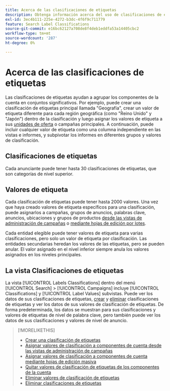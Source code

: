 ```yaml
---
title: Acerca de las clasificaciones de etiquetas
description: Obtenga información acerca del uso de clasificaciones de etiquetas para agrupar los componentes de la cuenta.
exl-id: 3ec4b111-225e-4272-b3dc-4f6f9c711779
feature: Search Label Classifications
source-git-commit: e16bc62127a708de8f4deb1eddfa53a14405cbc2
workflow-type: tm+mt
source-wordcount: '287'
ht-degree: 0%

---
```


# Acerca de las clasificaciones de etiquetas

Las clasificaciones de etiquetas ayudan a agrupar los componentes de la cuenta en conjuntos significativos. Por ejemplo, puede crear una clasificación de etiquetas principal llamada &quot;Geografía&quot;, crear un valor de etiqueta diferente para cada región geográfica (como &quot;Reino Unido&quot; y &quot;Japón&quot;) dentro de la clasificación y luego asignar los valores de etiqueta a sus [unidades de oferta](/help/search-social-commerce/glossary.md#a-b) o campañas principales. A continuación, puede incluir cualquier valor de etiqueta como una columna independiente en las vistas e informes, y subpivotar los informes en diferentes grupos y valores de clasificación.

## Clasificaciones de etiquetas

Cada anunciante puede tener hasta 30 clasificaciones de etiquetas, que son categorías de nivel superior.

## Valores de etiqueta

Cada clasificación de etiquetas puede tener hasta 2000 valores. Una vez que haya creado valores de etiqueta específicos para una clasificación, puede asignarlos a campañas, grupos de anuncios, palabras clave, anuncios, ubicaciones y grupos de productos [desde las vistas de administración de campañas](classification-values-assign-campaign-management.md) o [mediante hojas de edición por lotes](classification-values-assign-bulksheets.md).

Cada entidad elegible puede tener valores de etiqueta para varias clasificaciones, pero solo un valor de etiqueta por clasificación. Las entidades secundarias heredan los valores de las etiquetas, pero se pueden anular. El valor asignado en el nivel inferior siempre anula los valores asignados en los niveles principales.

## La vista Clasificaciones de etiquetas

La vista [!UICONTROL Labels Classifications] dentro del menú [!UICONTROL Search] > [!UICONTROL Campaigns] incluye [!UICONTROL Classifications] y [!UICONTROL Label Values] subvistas. Puede ver los datos de sus clasificaciones de etiquetas, [crear](classification-create.md) y [eliminar](classification-delete.md) clasificaciones de etiquetas y ver los datos de sus valores de clasificación de etiquetas. De forma predeterminada, los datos se muestran para sus clasificaciones y valores de etiquetas de nivel de palabra clave, pero también puede ver los datos de sus clasificaciones y valores de nivel de anuncio.

>[!MORELIKETHIS]
>
>* [Crear una clasificación de etiquetas](classification-create.md)
>* [Asignar valores de clasificación a componentes de cuenta desde las vistas de administración de campañas](classification-values-assign-campaign-management.md)
>* [Asignar valores de clasificación a componentes de cuenta mediante hojas de edición masiva](classification-values-assign-bulksheets.md)
>* [Quitar valores de clasificación de etiquetas de los componentes de la cuenta](classification-values-remove.md)
>* [Eliminar valores de clasificación de etiquetas](classification-values-delete.md)
>* [Eliminar clasificaciones de etiquetas](classification-delete.md)
